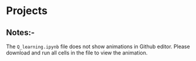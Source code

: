 # Projects

## Notes:-
The `Q_learning.ipynb` file does not show animations in Github editor. Please download and run all cells in the file to view the animation.
